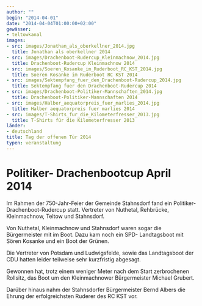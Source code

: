 ```yaml
---
author: ""
begin: "2014-04-01"
date: "2014-04-04T01:00:00+02:00"
gewässer:
- teltowkanal
images:
- src: images/Jonathan_als_oberkellner_2014.jpg
  title: Jonathan als oberkellner 2014
- src: images/Drachenboot-Rudercup_Kleinmachnow_2014.jpg
  title: Drachenboot-Rudercup Kleinmachnow 2014
- src: images/Soeren_Kosanke_im_Ruderboot_RC_KST_2014.jpg
  title: Soeren Kosanke im Ruderboot RC KST 2014
- src: images/Sektempfang_fuer_den_Drachenboot-Rudercup_2014.jpg
  title: Sektempfang fuer den Drachenboot-Rudercup 2014
- src: images/Drachenboot-Politiker-Mannschaften_2014.jpg
  title: Drachenboot-Politiker-Mannschaften 2014
- src: images/Halber_aequatorpreis_fuer_marlies_2014.jpg
  title: Halber aequatorpreis fuer marlies 2014
- src: images/T-Shirts_fur_die_Kilometerfresser_2013.jpg
  title: T-Shirts für die Kilometerfresser 2013
länder: 
- deutschland
title: Tag der offenen Tür 2014
typen: veranstaltung
---
```



# Politiker- Drachenbootcup April 2014


Im Rahmen der 750-Jahr-Feier der Gemeinde Stahnsdorf fand ein Politiker-Drachenboot-Rudercup statt. Vertreter von Nuthetal, Rehbrücke,  Kleinmachnow, Teltow und Stahnsdorf.

Von Nuthetal, Kleinmachnow und Stahnsdorf waren sogar die Bürgermeister mit im Boot. Dazu kam noch ein SPD- Landtagsboot mit Sören Kosanke und ein Boot der Grünen.

Die Vertreter von Potsdam und Ludwigsfelde, sowie das Landtagsboot der CDU hatten leider teilweise sehr kurzfristig abgesagt.

Gewonnen hat, trotz einem weniger Meter nach dem Start zerbrochenen Rollsitz, das Boot um den Kleinmachnower Bürgermeister Michael Grubert.

Darüber hinaus nahm der Stahnsdorfer Bürgermeister Bernd Albers die Ehrung der erfolgreichsten Ruderer des RC KST vor.

